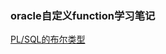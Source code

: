 ### oracle自定义function学习笔记
[PL/SQL的布尔类型](https://github.com/HelloKittycoder/OracleStudy/blob/master/FunctionStudy/Note/plsql_boolean_type.sql "")